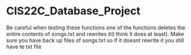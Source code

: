# CIS22C_Database_Project
Be careful when testing these functions one of the functions deletes the entire contents of songs.txt and rewrites it(I think it does at least). Make sure you have back up files of songs.txt so if it doesnt rewrite it you still have te txt file


















